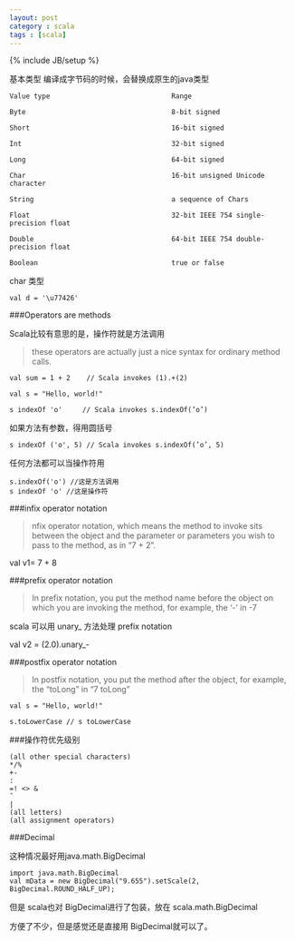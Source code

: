 ```yaml
---
layout: post
category : scala 
tags : [scala]
---
```

{% include JB/setup %}


基本类型
编译成字节码的时候，会替换成原生的java类型

    Value type                              Range

    Byte                                    8-bit signed 

    Short                                   16-bit signed

    Int                                     32-bit signed

    Long                                    64-bit signed

    Char                                    16-bit unsigned Unicode character 

    String                                  a sequence of Chars

    Float                                   32-bit IEEE 754 single-precision float

    Double                                  64-bit IEEE 754 double-precision float

    Boolean                                 true or false


char 类型

    val d = '\u77426'


###Operators are methods

Scala比较有意思的是，操作符就是方法调用

>these operators are actually just a nice syntax for ordinary method calls.

    val sum = 1 + 2    // Scala invokes (1).+(2)

    val s = "Hello, world!"

    s indexOf 'o'     // Scala invokes s.indexOf(’o’)

如果方法有参数，得用圆括号

    s indexOf ('o', 5) // Scala invokes s.indexOf(’o’, 5)

任何方法都可以当操作符用

    s.indexOf('o') //这是方法调用
    s indexOf 'o' //这是操作符

###infix operator notation

>nfix operator notation, which means the method to invoke sits between the object and the parameter or parameters you wish to pass to the method, as in “7 + 2”. 

 val v1= 7 + 8


###prefix operator notation

>In prefix notation, you put the method name before the object on which you are invoking the method, for example, the ‘-’ in -7

scala 可以用 unary_ 方法处理 prefix notation

  val v2 =  (2.0).unary_-

###postfix operator notation

>In postfix notation, you put the method after the object, for example, the “toLong” in “7 toLong”

    val s = "Hello, world!"

    s.toLowerCase // s toLowerCase

###操作符优先级别

    (all other special characters) 
    */%
    +-
    :
    =! <> &
    ˆ
    |
    (all letters)
    (all assignment operators)


###Decimal

这种情况最好用java.math.BigDecimal

    import java.math.BigDecimal
    val mData = new BigDecimal("9.655").setScale(2, BigDecimal.ROUND_HALF_UP);

但是 scala也对 BigDecimal进行了包装，放在 scala.math.BigDecimal

方便了不少，但是感觉还是直接用 BigDecimal就可以了。



